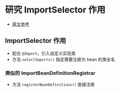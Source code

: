 # 研究 ImportSelector 作用
- [原文参考](https://elim.iteye.com/blog/2428994)

## ImportSelector 作用
- 配合 `@Import`，引入自定义实现类 
- 方法 `selectImports()` 指定需要注册为 bean 的类全名

### 类似的 ImportBeanDefinitionRegistrar
- 方法 `registerBeanDefinitions()` 直接注册